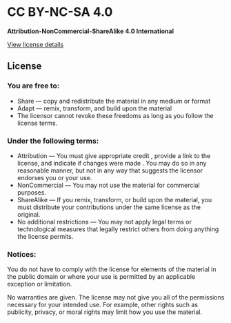 # CC BY-NC-SA 4.0

**Attribution-NonCommercial-ShareAlike 4.0 International**

[View license details](https://creativecommons.org/licenses/by-nc-sa/4.0/)

## License
### You are free to:
 - Share — copy and redistribute the material in any medium or format
 - Adapt — remix, transform, and build upon the material
 - The licensor cannot revoke these freedoms as long as you follow the license terms.

### Under the following terms:
 - Attribution — You must give appropriate credit , provide a link to the license, and indicate if changes were made . You may do so in any reasonable manner, but not in any way that suggests the licensor endorses you or your use.
 - NonCommercial — You may not use the material for commercial purposes.
 - ShareAlike — If you remix, transform, or build upon the material, you must distribute your contributions under the same license as the original.
 - No additional restrictions — You may not apply legal terms or technological measures that legally restrict others from doing anything the license permits.

### Notices:
You do not have to comply with the license for elements of the material in the public domain or where your use is permitted by an applicable exception or limitation.

No warranties are given. The license may not give you all of the permissions necessary for your intended use. For example, other rights such as publicity, privacy, or moral rights may limit how you use the material.
